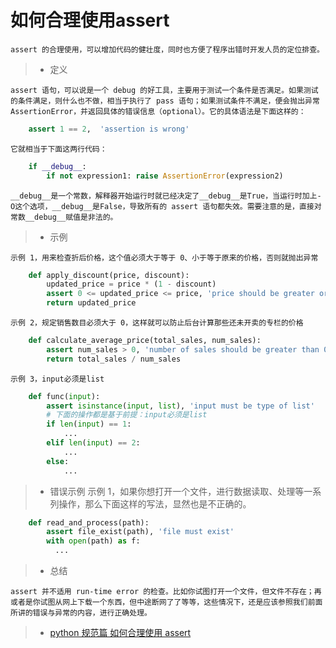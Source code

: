 # 如何合理使用assert
    assert 的合理使用，可以增加代码的健壮度，同时也方便了程序出错时开发人员的定位排查。

> * 定义
    
    assert 语句，可以说是一个 debug 的好工具，主要用于测试一个条件是否满足。如果测试的条件满足，则什么也不做，相当于执行了 pass 语句；如果测试条件不满足，便会抛出异常 AssertionError，并返回具体的错误信息（optional）。它的具体语法是下面这样的：

```python
    assert 1 == 2,  'assertion is wrong'
```    

    它就相当于下面这两行代码：

```python
    if __debug__:
        if not expression1: raise AssertionError(expression2)
```    
    __debug__是一个常数，解释器开始运行时就已经决定了__debug__是True，当运行时加上-O这个选项，__debug__是False，导致所有的 assert 语句都失效。需要注意的是，直接对常数__debug__赋值是非法的。

> * 示例
    
    示例 1，用来检查折后价格，这个值必须大于等于 0、小于等于原来的价格，否则就抛出异常
```python
    def apply_discount(price, discount):
        updated_price = price * (1 - discount)
        assert 0 <= updated_price <= price, 'price should be greater or equal to 0 and less or equal to original price'
        return updated_price
```

    示例 2，规定销售数目必须大于 0，这样就可以防止后台计算那些还未开卖的专栏的价格
```python
    def calculate_average_price(total_sales, num_sales):
        assert num_sales > 0, 'number of sales should be greater than 0'
        return total_sales / num_sales
```
    示例 3，input必须是list
```python
    def func(input):
        assert isinstance(input, list), 'input must be type of list'
        # 下面的操作都是基于前提：input必须是list
        if len(input) == 1:
            ...
        elif len(input) == 2:
            ...
        else:
            ... 
```

> * 错误示例
    示例 1，如果你想打开一个文件，进行数据读取、处理等一系列操作，那么下面这样的写法，显然也是不正确的。
```python    
    def read_and_process(path):
        assert file_exist(path), 'file must exist'
        with open(path) as f:
          ...
```

> * 总结
    
    assert 并不适用 run-time error 的检查。比如你试图打开一个文件，但文件不存在；再或者是你试图从网上下载一个东西，但中途断网了了等等，这些情况下，还是应该参照我们前面所讲的错误与异常的内容，进行正确处理。
    
> * [python 规范篇 如何合理使用 assert](https://www.cnblogs.com/hiyang/p/12634744.html)